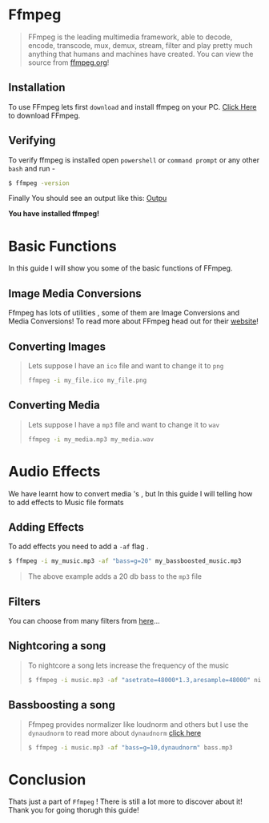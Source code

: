 # Ffmpeg

> FFmpeg is the leading multimedia framework, able to decode, encode, transcode, mux, demux, stream, filter and play pretty much anything that humans and machines have created. You can view the source from [ffmpeg.org](ffmpeg.org)!

## Installation

To use FFmpeg lets first `download` and install ffmpeg on your PC.
[Click Here](https://http://ffmpeg.org/) to download FFmpeg.

## Verifying

To verify ffmpeg is installed open `powershell` or `command prompt` or any other `bash` and run -

```bash
$ ffmpeg -version
```

Finally You should see an output like this:
[Outpu](https://blogs.starstracker.xyz/img/ffmpeg-guide/verify.png)

**You have installed ffmpeg!**

# Basic Functions

In this guide I will show you some of the basic functions of FFmpeg.

## Image Media Conversions
Ffmpeg has lots of utilities , some of them are Image Conversions and Media Conversions! To read more about FFmpeg head out for their [website](https://http://ffmpeg.org/)!

## Converting Images 
> Lets suppose I have an `ico` file and want to change it to `png`
> ```bash
> ffmpeg -i my_file.ico my_file.png
> ```

## Converting Media
> Lets suppose I have a `mp3` file and want to change it to `wav`
> ```bash
> ffmpeg -i my_media.mp3 my_media.wav
> ```

# Audio Effects

We have learnt how to convert media 's , but In this guide I will telling how to add effects to Music file formats

## Adding Effects

To add effects you need to add a `-af` flag .

```bash
$ ffmpeg -i my_music.mp3 -af "bass=g=20" my_bassboosted_music.mp3
```

> The above example adds a 20 db bass to the `mp3` file

## Filters

You can choose from many filters from [here](https://ffmpeg.org/ffmpeg-filters.html)...

## Nightcoring a song

> To nightcore a song lets increase the frequency of the music
>
> ```bash
> $ ffmpeg -i music.mp3 -af "asetrate=48000*1.3,aresample=48000" nightcore.mp3
> ```

## Bassboosting a song

> Ffmpeg provides normalizer like loudnorm and others but I use the `dynaudnorm` to read more about `dynaudnorm` [click here](http://ffmpeg.org/ffmpeg-filters.html#dynaudnorm)
>
> ```bash
> $ ffmpeg -i music.mp3 -af "bass=g=10,dynaudnorm" bass.mp3
> ```

# Conclusion

Thats just a part of `Ffmpeg` ! There is still a lot more to discover about it!<br/>
Thank you for going thorugh this guide! 
